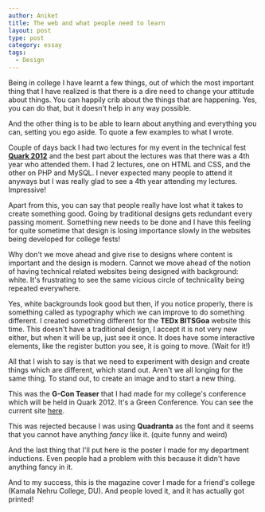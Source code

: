 ```yaml
---
author: Aniket
title: The web and what people need to learn
layout: post
type: post
category: essay
tags:
  - Design
---
```

Being in college I have learnt a few things, out of which the most important thing that I have realized is that there is a dire need to change your attitude about things. You can happily crib about the things that are happening. Yes, you can do that, but it doesn't help in any way possible.

And the other thing is to be able to learn about anything and everything you can, setting you ego aside. To quote a few examples to what I wrote.

Couple of days back I had two lectures for my event in the technical fest **[Quark 2012](http://bits-quark.org)** and the best part about the lectures was that there was a 4th year who attended them. I had 2 lectures, one on HTML and CSS, and the other on PHP and MySQL. I never expected many people to attend it anyways but I was really glad to see a 4th year attending my lectures. Impressive!

Apart from this, you can say that people really have lost what it takes to create something good. Going by traditional designs gets redundant every passing moment. Something new needs to be done and I have this feeling for quite sometime that design is losing importance slowly in the websites being developed for college fests!

Why don't we move ahead and give rise to designs where content is important and the design is modern. Cannot we move ahead of the notion of having technical related websites being designed with background: white. It's frustrating to see the same vicious circle of technicality being repeated everywhere.

Yes, white backgrounds look good but then, if you notice properly, there is something called as typography which we can improve to do something different. I created something different for the **TEDx BITSGoa** website this time. This doesn't have a traditional design, I accept it is not very new either, but when it will be up, just see it once. It does have some interactive elements, like the register button you see, it is going to move. (Wait for it!)

All that I wish to say is that we need to experiment with design and create things which are different, which stand out. Aren't we all longing for the same thing. To stand out, to create an image and to start a new thing.

This was the **G-Con Teaser** that I had made for my college's conference which will be held in Quark 2012. It's a Green Conference. You can see the current site [here](http://gcon.bits-quark.org/).

This was rejected because I was using **Quadranta** as the font and it seems that you cannot have anything *fancy* like it. (quite funny and weird)

And the last thing that I'll put here is the poster I made for my department inductions. Even people had a problem with this because it didn't have anything fancy in it.

And to my success, this is the magazine cover I made for a friend's college (Kamala Nehru College, DU). And people loved it, and it has actually got printed!